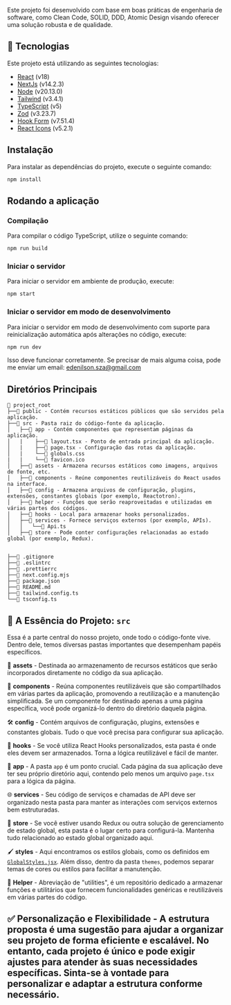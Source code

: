 Este projeto foi desenvolvido com base em boas práticas de engenharia de software, como Clean Code, SOLID, DDD, Atomic Design visando oferecer uma solução
robusta e de qualidade.

## 🚀 Tecnologias

Este projeto está utilizando as seguintes tecnologias:

- [React](https://react.dev/) (v18)
- [NextJs](https://nextjs.org/) (v14.2.3)
- [Node](https://nodejs.org/en) (v20.13.0)
- [Tailwind](https://www.npmjs.com/package/tailwindcss) (v3.4.1)
- [TypeScript](https://www.typescriptlang.org/) (v5)
- [Zod](https://www.npmjs.com/package/zod) (v3.23.7)
- [Hook Form](https://www.npmjs.com/package/react-hook-form) (v7.51.4)
- [React Icons](https://www.npmjs.com/package/react-icons) (v5.2.1)

## Instalação

Para instalar as dependências do projeto, execute o seguinte comando:

```bash
npm install
```

## Rodando a aplicação

### Compilação

Para compilar o código TypeScript, utilize o seguinte comando:

```bash
npm run build
```

### Iniciar o servidor

Para iniciar o servidor em ambiente de produção, execute:

```bash
npm start
```

### Iniciar o servidor em modo de desenvolvimento

Para iniciar o servidor em modo de desenvolvimento com suporte para reinicialização automática após alterações no código, execute:

```bash
npm run dev
```

Isso deve funcionar corretamente. Se precisar de mais alguma coisa, pode me enviar um email: edenilson.sza@gmail.com

## Diretórios Principais

```
📂 project_root
├──📁 public - Contém recursos estáticos públicos que são servidos pela aplicação.
├──📁 src - Pasta raiz do código-fonte da aplicação.
│   ├──📁 app - Contém componentes que representam páginas da aplicação.
│   |    ├──📄 layout.tsx - Ponto de entrada principal da aplicação.
│   |    ├──📄 page.tsx - Configuração das rotas da aplicação.
│   |    └──📄 globals.css
|   |    └──📄 favicon.ico
│   ├──📁 assets - Armazena recursos estáticos como imagens, arquivos de fonte, etc.
│   ├──📁 components - Reúne componentes reutilizáveis do React usados na interface.
│   ├──📁 config - Armazena arquivos de configuração, plugins, extensões, constantes globais (por exemplo, Reactotron).
│   ├──📁 helper - Funções que serão reaproveitadas e utilizadas em várias partes dos códigos.
│   ├──📁 hooks - Local para armazenar hooks personalizados.
│   ├──📁 services - Fornece serviços externos (por exemplo, APIs).
│   │   └──📄 Api.ts
│   ├──📁 store - Pode conter configurações relacionadas ao estado global (por exemplo, Redux).


├──📄 .gitignore
├──📄 .eslintrc
├──📄 .prettierrc
├──📄 next.config.mjs
├──📄 package.json
├──📄 README.md
├──📄 tailwind.config.ts
└──📄 tsconfig.ts
```

## 📁 **A Essência do Projeto: `src`**

Essa é a parte central do nosso projeto, onde todo o código-fonte vive. Dentro dele, temos diversas pastas importantes que desempenham papéis específicos.

🌟 **assets** - Destinada ao armazenamento de recursos estáticos que serão incorporados diretamente no código da sua aplicação.

🧩 **components** - Reúna componentes reutilizáveis que são compartilhados em várias partes da aplicação, promovendo a reutilização e a manutenção simplificada. Se um componente for destinado apenas a uma página específica, você pode organizá-lo dentro do diretório daquela página.

🛠️ **config** - Contém arquivos de configuração, plugins, extensões e constantes globais. Tudo o que você precisa para configurar sua aplicação.

🎣 **hooks** - Se você utiliza React Hooks personalizados, esta pasta é onde eles devem ser armazenados. Torna a lógica reutilizável e fácil de manter.

📃 **app** - A pasta `app` é um ponto crucial. Cada página da sua aplicação deve ter seu próprio diretório aqui, contendo pelo menos um arquivo `page.tsx` para a lógica da página.

🌐 **services** - Seu código de serviços e chamadas de API deve ser organizado nesta pasta para manter as interações com serviços externos bem estruturadas.

🧬 **store** - Se você estiver usando Redux ou outra solução de gerenciamento de estado global, esta pasta é o lugar certo para configurá-la. Mantenha tudo relacionado ao estado global organizado aqui.

🖌️ **styles** - Aqui encontramos os estilos globais, como os definidos em [`GlobalStyles.jsx`](https://gist.github.com/RochaGabriell/d941613b0a385fdf38abc0211ddf36b7). Além disso, dentro da pasta `themes`, podemos separar temas de cores ou estilos para facilitar a manutenção.

🧰 **Helper** - Abreviação de "utilities", é um repositório dedicado a armazenar funções e utilitários que fornecem funcionalidades genéricas e reutilizáveis em várias partes do código.


## ✅ **Personalização e Flexibilidade** - A estrutura proposta é uma sugestão para ajudar a organizar seu projeto de forma eficiente e escalável. No entanto, cada projeto é único e pode exigir ajustes para atender às suas necessidades específicas. Sinta-se à vontade para personalizar e adaptar a estrutura conforme necessário.